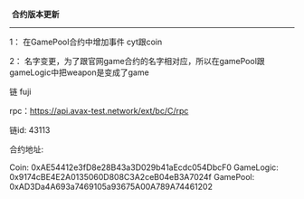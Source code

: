 ​                                                                          **合约版本更新**

------

1： 在GamePool合约中增加事件 cyt跟coin

2： 名字变更，为了跟官网game合约的名字相对应，所以在gamePool跟gameLogic中把weapon是变成了game



链 fuji

rpc：https://api.avax-test.network/ext/bc/C/rpc

链id: 43113

合约地址:

  Coin: 0xAE54412e3fD8e28B43a3D029b41aEcdc054DbcF0
  GameLogic: 0x9174cBE4E2A0135060D808C3A2ceB04eB3A7024f
  GamePool: 0xAD3Da4A693a7469105a93675A00A789A74461202